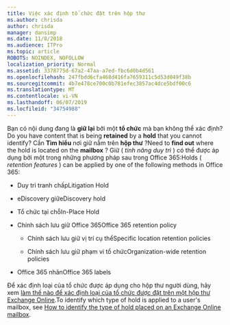 ```yaml
---
title: Việc xác định tổ chức đặt trên hộp thư
ms.author: chrisda
author: chrisda
manager: dansimp
ms.date: 11/8/2018
ms.audience: ITPro
ms.topic: article
ROBOTS: NOINDEX, NOFOLLOW
localization_priority: Normal
ms.assetid: 3378775d-67a2-47aa-a7ed-fbc6d0b4d561
ms.openlocfilehash: 247fbdd6cfa468d416fa7659311c5d53d049f38b
ms.sourcegitcommit: 4b7e478ce700c0b781efec3857ac4dce5bdf00c6
ms.translationtype: MT
ms.contentlocale: vi-VN
ms.lasthandoff: 06/07/2019
ms.locfileid: "34754988"
---
```

<span data-ttu-id="fcd79-102">Bạn có nội dung đang là **giữ lại** bởi một **tổ chức** mà bạn không thể xác định?</span><span class="sxs-lookup"><span data-stu-id="fcd79-102">Do you have content that is being **retained** by a **hold** that you cannot identify?</span></span> <span data-ttu-id="fcd79-103">Cần **Tìm hiểu** nơi giữ nằm trên **hộp thư** ?</span><span class="sxs-lookup"><span data-stu-id="fcd79-103">Need to **find out** where the hold is located on the **mailbox** ?</span></span> <span data-ttu-id="fcd79-104">Giữ ( *tính năng duy trì* ) có thể được áp dụng bởi một trong những phương pháp sau trong Office 365:</span><span class="sxs-lookup"><span data-stu-id="fcd79-104">Holds (  *retention features*  ) can be applied by one of the following methods in Office 365:</span></span> 
  
- <span data-ttu-id="fcd79-105">Duy trì tranh chấp</span><span class="sxs-lookup"><span data-stu-id="fcd79-105">Litigation Hold</span></span> 
    
- <span data-ttu-id="fcd79-106">eDiscovery giữ</span><span class="sxs-lookup"><span data-stu-id="fcd79-106">eDiscovery hold</span></span>
    
- <span data-ttu-id="fcd79-107">Tổ chức tại chỗ</span><span class="sxs-lookup"><span data-stu-id="fcd79-107">In-Place Hold</span></span>
    
- <span data-ttu-id="fcd79-108">Chính sách lưu giữ Office 365</span><span class="sxs-lookup"><span data-stu-id="fcd79-108">Office 365 retention policy</span></span> 
    
  - <span data-ttu-id="fcd79-109">Chính sách lưu giữ vị trí cụ thể</span><span class="sxs-lookup"><span data-stu-id="fcd79-109">Specific location retention policies</span></span>
    
  - <span data-ttu-id="fcd79-110">Chính sách lưu giữ phạm vi tổ chức</span><span class="sxs-lookup"><span data-stu-id="fcd79-110">Organization-wide retention policies</span></span>
    
- <span data-ttu-id="fcd79-111">Office 365 nhãn</span><span class="sxs-lookup"><span data-stu-id="fcd79-111">Office 365 labels</span></span>
    
<span data-ttu-id="fcd79-112">Để xác định loại của tổ chức được áp dụng cho hộp thư người dùng, hãy xem [làm thế nào để xác định loại của tổ chức được đặt trên một hộp thư Exchange Online](https://docs.microsoft.com/office365/securitycompliance/identify-a-hold-on-an-exchange-online-mailbox).</span><span class="sxs-lookup"><span data-stu-id="fcd79-112">To identify which type of hold is applied to a user's mailbox, see [How to identify the type of hold placed on an Exchange Online mailbox](https://docs.microsoft.com/office365/securitycompliance/identify-a-hold-on-an-exchange-online-mailbox).</span></span>
  

